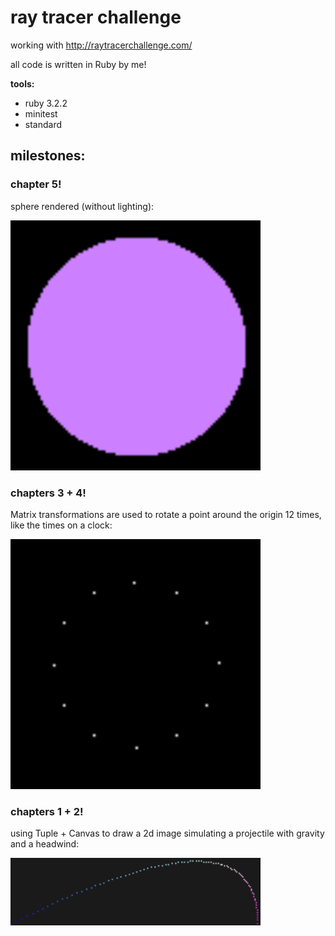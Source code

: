 # ray tracer challenge

working with http://raytracerchallenge.com/

all code is written in Ruby by me!

**tools:**

- ruby 3.2.2
- minitest
- standard

## milestones:

### chapter 5!

sphere rendered (without lighting):

<img src="exports/unshaded_sphere.png" alt="unshaded sphere" width="400">

### chapters 3 + 4!

Matrix transformations are used to rotate a point around the origin 12 times, like the times on a clock:

<img src="./exports/clock.png" alt="clock" width="400"/>

### chapters 1 + 2!

using Tuple + Canvas to draw a 2d image simulating a projectile with gravity and a headwind:

<img src="./exports/projectile0.png" alt="projectile" width="400"/>
